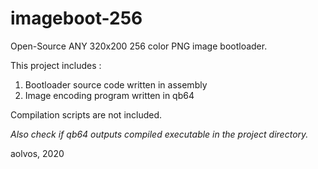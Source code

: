 # imageboot-256
Open-Source ANY 320x200 256 color PNG image bootloader.

This project includes :
1) Bootloader source code written in assembly
2) Image encoding program written in qb64

Compilation scripts are not included.

*Also check if qb64 outputs compiled executable in the project directory.*

aolvos, 2020
